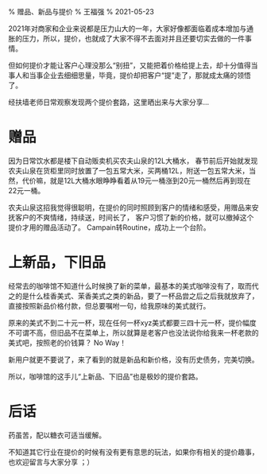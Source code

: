 % 赠品、新品与提价
% 王福强
% 2021-05-23

2021年对商家和企业来说都是压力山大的一年，大家好像都面临着成本增加与通胀的压力，所以，提价，也就成了大家不得不去面对并且还要切实去做的一件事情。 

但如何提价才能让客户心理没那么“别扭”，又能把着价格给提上去，却十分值得当事人和当事企业去细细思量，毕竟，提价却把客户“提”走了，那就成太痛的领悟了。

经扶墙老师日常观察发现两个提价套路，这里晒出来与大家分享...

# 赠品

因为日常饮水都是楼下自动贩卖机买农夫山泉的12L大桶水， 春节前后开始就发现农夫山泉在货柜里同时放置了一包五常大米，买两桶12L，附送一包五常大米，当然，代价嘛，就是12L大桶水眼睁睁看着从19元一桶涨到20元一桶然后再到现在22元一桶。

农夫山泉这招我觉得很聪明，在提价的同时照顾到客户的情绪和感受，用赠品来安抚客户的不爽情绪，持续送，时间长了， 客户习惯了新的价格，就可以撤掉这个提价才用的赠品活动了。 Campain转Routine，成功上一个台阶。

# 上新品，下旧品

经常去的咖啡馆不知道什么时候换了新的菜单，最基本的美式咖啡没有了，取而代之的是什么桂香美式、茉香美式之类的新品，要了一杯品尝之后之后我就放弃了， 直接按照新品价格付款，但总要嘱咐一句，给我原味的美式就行。

原来的美式不到二十元一杯，现在任何一杯xyz美式都要三四十元一杯，提价幅度不可谓不高，但旧品不在菜单上，所以就算是老客户也没法说你给我来一杯老款的美式吧，按照老的价钱算？ No Way！

新用户就更不要说了，来了看到的就是新品和新价格，没有历史债务，完美切换。

所以，咖啡馆的这手儿“上新品、下旧品”也是极妙的提价套路。

# 后话

药虽苦，配以糖衣可适当缓解。

不知道其它行业在提价的时候有没有更有意思的玩法，如果你有相关的提价趣事，也欢迎留言与大家分享 ；）





